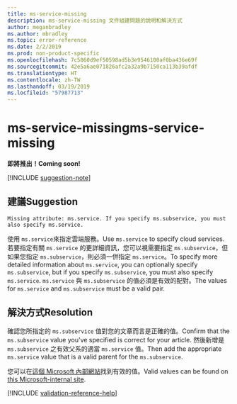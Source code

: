 ```yaml
---
title: ms-service-missing
description: ms-service-missing 文件組建問題的說明和解決方式
author: meganbradley
ms.author: mbradley
ms.topic: error-reference
ms.date: 2/2/2019
ms.prod: non-product-specific
ms.openlocfilehash: 7c5860d9ef50598ad5b3e9546100af0ba436e69f
ms.sourcegitcommit: 42e5a6ae071826afc2a32a9b7150ca113b39afdf
ms.translationtype: HT
ms.contentlocale: zh-TW
ms.lasthandoff: 03/19/2019
ms.locfileid: "57987713"
---
```

# <a name="ms-service-missing"></a><span data-ttu-id="8f4b1-103">ms-service-missing</span><span class="sxs-lookup"><span data-stu-id="8f4b1-103">ms-service-missing</span></span>

<span data-ttu-id="8f4b1-104">**即將推出！**</span><span class="sxs-lookup"><span data-stu-id="8f4b1-104">**Coming soon!**</span></span>

[!INCLUDE [suggestion-note](includes/suggestion-note.md)]

## <a name="suggestion"></a><span data-ttu-id="8f4b1-105">建議</span><span class="sxs-lookup"><span data-stu-id="8f4b1-105">Suggestion</span></span>

`Missing attribute: ms.service. If you specify ms.subservice, you must also specify ms.service.`

<span data-ttu-id="8f4b1-106">使用 `ms.service`來指定雲端服務。</span><span class="sxs-lookup"><span data-stu-id="8f4b1-106">Use `ms.service` to specify cloud services.</span></span> <span data-ttu-id="8f4b1-107">若要指定有關 `ms.service` 的更詳細資訊，您可以視需要指定 `ms.subservice`，但如果您指定 `ms.subservice`，則必須一併指定 `ms.service`。</span><span class="sxs-lookup"><span data-stu-id="8f4b1-107">To specify more detailed information about `ms.service`, you can optionally specify `ms.subservice`, but if you specify `ms.subservice`, you must also specify `ms.service`.</span></span> <span data-ttu-id="8f4b1-108">`ms.service` 與 `ms.subservice` 的值必須是有效的配對。</span><span class="sxs-lookup"><span data-stu-id="8f4b1-108">The values for `ms.service` and `ms.subservice` must be a valid pair.</span></span>

## <a name="resolution"></a><span data-ttu-id="8f4b1-109">解決方式</span><span class="sxs-lookup"><span data-stu-id="8f4b1-109">Resolution</span></span>

<span data-ttu-id="8f4b1-110">確認您所指定的 `ms.subservice` 值對您的文章而言是正確的值。</span><span class="sxs-lookup"><span data-stu-id="8f4b1-110">Confirm that the `ms.subservice` value you've specified is correct for your article.</span></span> <span data-ttu-id="8f4b1-111">然後新增是 `ms.subservice` 之有效父系的適當 `ms.service` 值。</span><span class="sxs-lookup"><span data-stu-id="8f4b1-111">Then add the appropriate `ms.service` value that is a valid parent for the `ms.subservice`.</span></span>

<span data-ttu-id="8f4b1-112">您可以在[這個 Microsoft 內部網站](https://docsmetadatatool.azurewebsites.net/allowlists)找到有效的值。</span><span class="sxs-lookup"><span data-stu-id="8f4b1-112">Valid values can be found on [this Microsoft-internal site](https://docsmetadatatool.azurewebsites.net/allowlists).</span></span>

<!--make sure to add this file to your includes folder and verify the path-->
[!INCLUDE [validation-reference-help](includes/validation-reference-help.md)]
